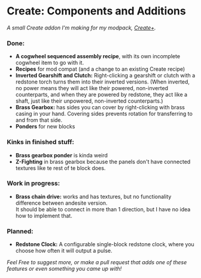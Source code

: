 # Create: Components and Additions
_A small Create addon I'm making for my modpack, [Create+](https://www.curseforge.com/minecraft/modpacks/create-mod-plus)._

### Done:

- **A cogwheel sequenced assembly recipe**, with its own incomplete cogwheel item to go with it.
- **Recipes** for mod compat (and a change to an existing Create recipe)
- **Inverted Gearshift and Clutch:** Right-clicking a gearshift or clutch with a redstone torch turns them into their inverted versions. (When inverted, no power means they will act like their powered, non-inverted counterparts, and when they are powered by redstone, they act like a shaft, just like their unpowered, non-inverted counterparts.)
- **Brass Gearbox:** has sides you can cover by right-clicking with brass casing in your hand. Covering sides prevents rotation for transferring to and from that side.
- **Ponders** for new blocks

### Kinks in finished stuff:

- **Brass gearbox ponder** is kinda weird
- **Z-Fighting** in brass gearbox because the panels don't have connected textures like te rest of te block does.

### Work in progress:

- **Brass chain drive:** works and has textures, but no functionality difference between andesite version.  
It should be able to connect in more than 1 direction, but I have no idea how to implement that.

### Planned:

- **Redstone Clock:** A configurable single-block redstone clock, where you choose how often it will output a pulse.

_Feel Free to suggest more, or make a pull request that adds one of these features or even something you came up with!_